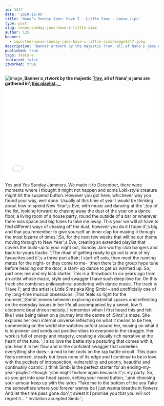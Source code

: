 ```yaml
---
id: 1347
date: '2020-12-06'
title: 'Nana’s Sunday Jams: Have I - Little Simz - Loose Lips'
type: post
slug: nanas-sunday-jams-have-i-little-simz
author: 125
banner:
  - imported/nanas-sunday-jams-have-i-little-simz/image1347.jpeg
description: "Banner artwork by the majestic Trav, all of Nana's jams are gathered in\_this playlist. Yes and Yes Sunday Jammers. We made it to December, there were moments where I thought it might not happen and some Loki-style creature might hit the suspend button. However you got here, whichever way you found your way, well done. [...]Read More..."
published: true
tags: feature
featured: false
itworked: true
---
```

![image](../imported/nanas-sunday-jams-have-i-little-simz/image1347.jpeg)**_Banner a_rtwork by the majestic [Trav](https://www.backdownwarchild.co.uk/), all of Nana';s jams are gathered in';__[__this playlist__](https://open.spotify.com/playlist/12UoQ8ov5i6P8BIfm2lOjS?si=jarAn1CXSEuYB9vAxJidOg)__.__**<iframe width='100%' height='300' scrolling='no' frameborder='no' allow='autoplay' src='//www.youtube.com/embed/FXeE8VFwh2w?wmode=opaque'></iframe>

Yes and Yes Sunday Jammers. We made it to December, there were moments where I thought it might not happen and some Loki-style creature might hit the suspend button. However you got here, whichever way you found your way, well done. Usually at this time of year I would be thinking about how to spend New Year';s Eve, with music and dancing at the ';top of the list, looking forward to chasing away the dust of the year on a dance floor, a living room of a house party, round the outside of a bar or wherever there was space and big tunes to take me away. This year we will all have to find different ways of chasing off the dust, however you do it I hope it';s big, and that you remember to give yourself an inner clap for making it through the most bizarre of times.';So, for the next few weeks that will be our theme moving through to New Year';s Eve, creating an extended playlist that covers the build-up to your night out, Sunday Jam worthy club bangers and back-to-yours tracks. ';The ritual of getting ready to go out is one of my favourites and it';s a three part affair; I start off solo, then meet the running mates for the night- or they come to me- ';then there';s the group hype tune before heading out the door; a start- up dance to get us warmed up. So, part one; me and my kick starter. This is a throwback to six years ago from an artist whose music, style and swagger I have such deep love for. On this track she combines philosophical pondering with dance music. The track is ‘Have I'; and the artist is Little Simz aka King Simbi – and unofficially one of my long-time musical obsessions.';This feels so right for the moment,';Simbi';moves between exploring existential spaces and reflecting on the everyday issues in her life all accompanied by a sweet, low fi electronic beat driven melody. I remember when I first heard this and felt like I was being taken on a journey into the centre of';Simz';s maze. She explores her own internal universe reflecting on what it means to be free, commenting on the world she watches unfold around her, musing on what it is to pioneer and sends out positive vibes to everyone in the struggle. Her work is full of energy and imagery, creating a visually rich narrative at the heart of the tune. ';I also love the battle style posturing that comes with it, you hear it in her flow and in the confident swagger that underlies everything she does – a nod to her roots on the rap battle circuit. This track feels centred, steady but loses none of its edge and I continue to be in love with the pockets of introspection, vulnerability and poetry, beautiful and continually cosmic.';I think Simbi is the perfect starter for an ending-my-year-playlist –though ';she might feature again because it';s my party. So, as you get into your head space, setting your mood button, ';and choosing your armour keep up with the lyrics “Take me to the bottom of the sea Take me somewhere where you forever wanna be I just wanna breathe in flowers And let the time pass gone don';t sweat it I promise you that you will not regret it….” Invitation accepted Simbi.';